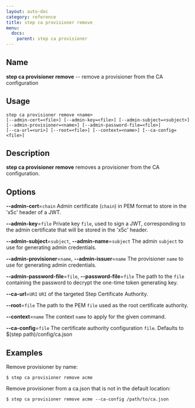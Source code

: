 ```yaml
---
layout: auto-doc
category: reference
title: step ca provisioner remove
menu:
  docs:
    parent: step ca provisioner
---
```


## Name
**step ca provisioner remove** -- remove a provisioner from the CA configuration

## Usage

```raw
step ca provisioner remove <name>
[--admin-cert=<file>] [--admin-key=<file>] [--admin-subject=<subject>]
[--admin-provisioner=<name>] [--admin-password-file=<file>]
[--ca-url=<uri>] [--root=<file>] [--context=<name>] [--ca-config=<file>]
```

## Description

**step ca provisioner remove** removes a provisioner from the CA configuration.

## Options


**--admin-cert**=`chain`
Admin certificate (`chain`) in PEM format to store in the 'x5c' header of a JWT.

**--admin-key**=`file`
Private key `file`, used to sign a JWT, corresponding to the admin certificate that will
be stored in the 'x5c' header.

**--admin-subject**=`subject`, **--admin-name**=`subject`
The admin `subject` to use for generating admin credentials.

**--admin-provisioner**=`name`, **--admin-issuer**=`name`
The provisioner `name` to use for generating admin credentials.

**--admin-password-file**=`file`, **--password-file**=`file`
The path to the `file` containing the password to decrypt the one-time token
generating key.

**--ca-url**=`URI`
`URI` of the targeted Step Certificate Authority.

**--root**=`file`
The path to the PEM `file` used as the root certificate authority.

**--context**=`name`
The context `name` to apply for the given command.

**--ca-config**=`file`
The certificate authority configuration `file`. Defaults to
$(step path)/config/ca.json

## Examples

Remove provisioner by name:
```shell
$ step ca provisioner remove acme
```

Remove provisioner from a ca.json that is not in the default location:
```shell
$ step ca provisioner remove acme --ca-config /path/to/ca.json
```

